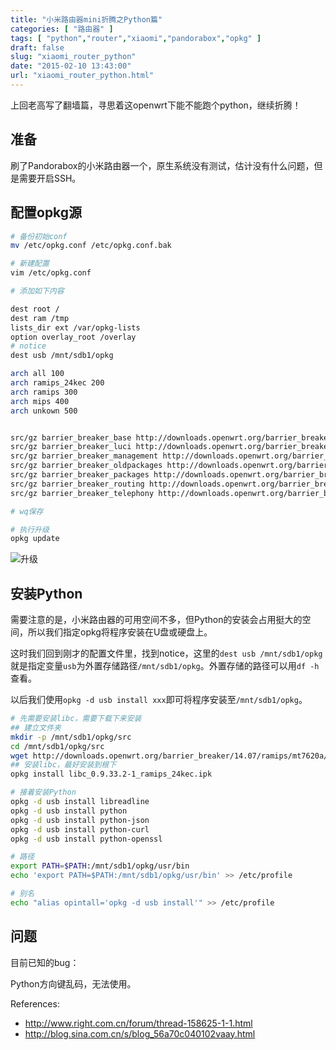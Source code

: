 ```yaml
---
title: "小米路由器mini折腾之Python篇"
categories: [ "路由器" ]
tags: [ "python","router","xiaomi","pandorabox","opkg" ]
draft: false
slug: "xiaomi_router_python"
date: "2015-02-10 13:43:00"
url: "xiaomi_router_python.html"
---
```


上回老高写了翻墙篇，寻思着这openwrt下能不能跑个python，继续折腾！


<!--more-->


## 准备

刷了Pandorabox的小米路由器一个，原生系统没有测试，估计没有什么问题，但是需要开启SSH。

## 配置opkg源

```bash
# 备份初始conf
mv /etc/opkg.conf /etc/opkg.conf.bak

# 新建配置
vim /etc/opkg.conf

# 添加如下内容

dest root /
dest ram /tmp
lists_dir ext /var/opkg-lists
option overlay_root /overlay
# notice
dest usb /mnt/sdb1/opkg

arch all 100
arch ramips_24kec 200
arch ramips 300
arch mips 400
arch unkown 500


src/gz barrier_breaker_base http://downloads.openwrt.org/barrier_breaker/14.07/ramips/mt7620a/packages/base
src/gz barrier_breaker_luci http://downloads.openwrt.org/barrier_breaker/14.07/ramips/mt7620a/packages/luci
src/gz barrier_breaker_management http://downloads.openwrt.org/barrier_breaker/14.07/ramips/mt7620a/packages/management
src/gz barrier_breaker_oldpackages http://downloads.openwrt.org/barrier_breaker/14.07/ramips/mt7620a/packages/oldpackages
src/gz barrier_breaker_packages http://downloads.openwrt.org/barrier_breaker/14.07/ramips/mt7620a/packages/packages
src/gz barrier_breaker_routing http://downloads.openwrt.org/barrier_breaker/14.07/ramips/mt7620a/packages/routing
src/gz barrier_breaker_telephony http://downloads.openwrt.org/barrier_breaker/14.07/ramips/mt7620a/packages/telephony

# wq保存

# 执行升级
opkg update
```

![升级][1]

## 安装Python

需要注意的是，小米路由器的可用空间不多，但Python的安装会占用挺大的空间，所以我们指定opkg将程序安装在U盘或硬盘上。

这时我们回到刚才的配置文件里，找到notice，这里的`dest usb /mnt/sdb1/opkg`就是指定变量`usb`为外置存储路径`/mnt/sdb1/opkg`。外置存储的路径可以用`df -h`查看。

以后我们使用`opkg -d usb install xxx`即可将程序安装至`/mnt/sdb1/opkg`。

```bash
# 先需要安装libc，需要下载下来安装
## 建立文件夹
mkdir -p /mnt/sdb1/opkg/src
cd /mnt/sdb1/opkg/src
wget http://downloads.openwrt.org/barrier_breaker/14.07/ramips/mt7620a/packages/base/libc_0.9.33.2-1_ramips_24kec.ipk
## 安装libc，最好安装到根下
opkg install libc_0.9.33.2-1_ramips_24kec.ipk

# 接着安装Python
opkg -d usb install libreadline
opkg -d usb install python
opkg -d usb install python-json
opkg -d usb install python-curl
opkg -d usb install python-openssl

# 路径
export PATH=$PATH:/mnt/sdb1/opkg/usr/bin
echo 'export PATH=$PATH:/mnt/sdb1/opkg/usr/bin' >> /etc/profile

# 别名
echo "alias opintall='opkg -d usb install'" >> /etc/profile
```


## 问题

目前已知的bug：

Python方向键乱码，无法使用。



References:

 - http://www.right.com.cn/forum/thread-158625-1-1.html
 - http://blog.sina.com.cn/s/blog_56a70c040102vaay.html

  [1]: http://ww2.sinaimg.cn/large/6735b7fatw1ep4kdjluh2j20hs064tc2.jpg